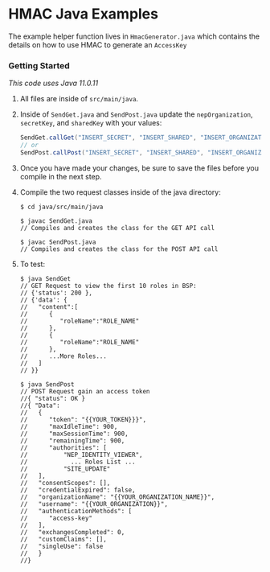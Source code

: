 # HMAC Java Examples

The example helper function lives in `HmacGenerator.java` which contains the details on how to use HMAC to generate an `AccessKey`

### Getting Started

_This code uses Java 11.0.11_

1. All files are inside of `src/main/java`.
1. Inside of `SendGet.java` and `SendPost.java` update the `nepOrganization`, `secretKey`, and `sharedKey` with your values:

   ```java
   SendGet.callGet("INSERT_SECRET", "INSERT_SHARED", "INSERT_ORGANIZATION");
   // or
   SendPost.callPost("INSERT_SECRET", "INSERT_SHARED", "INSERT_ORGANIZATION");
   ```

1. Once you have made your changes, be sure to save the files before you compile in the next step.

1. Compile the two request classes inside of the java directory:

   ```console
   $ cd java/src/main/java
   ```

   ```console
   $ javac SendGet.java
   // Compiles and creates the class for the GET API call
   ```

   ```console
   $ javac SendPost.java
   // Compiles and creates the class for the POST API call
   ```

1. To test:

   ```console
   $ java SendGet
   // GET Request to view the first 10 roles in BSP:
   // {'status': 200 },
   // {'data': {
   //   "content":[
   //      {
   //         "roleName":"ROLE_NAME"
   //      },
   //      {
   //         "roleName":"ROLE_NAME"
   //      },
   //      ...More Roles...
   //   ]
   // }}
   ```

   ```console
   $ java SendPost
   // POST Request gain an access token
   //{ "status": OK }
   //{ "Data":
   //   {
   //      "token": "{{YOUR_TOKEN}}}",
   //      "maxIdleTime": 900,
   //      "maxSessionTime": 900,
   //      "remainingTime": 900,
   //      "authorities": [
   //          "NEP_IDENTITY_VIEWER",
   //            ... Roles List ...
   //          "SITE_UPDATE"
   //   ],
   //   "consentScopes": [],
   //   "credentialExpired": false,
   //   "organizationName": "{{YOUR_ORGANIZATION_NAME}}",
   //   "username": "{{YOUR_ORGANIZATION}}",
   //   "authenticationMethods": [
   //      "access-key"
   //   ],
   //   "exchangesCompleted": 0,
   //   "customClaims": [],
   //   "singleUse": false
   //   }
   //}
   ```
